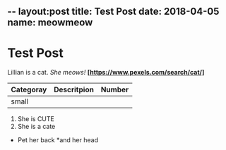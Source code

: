 --
layout:post
title: Test Post
date: 2018-04-05
name: meowmeow
--
# Test Post

Lillian is a cat. *She meows!* **[https://www.pexels.com/search/cat/]**

|Categoray   |Descritpion| Number|
|------------|-----------|-------|
|small       

1. She is CUTE
2. She is a cate

* Pet her back
*and her head


